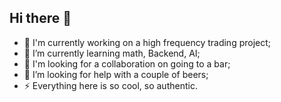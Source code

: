 ## Hi there 👋
- 🔭 I'm currently working on a high frequency trading project;
- 🌱 I’m currently learning math, Backend, AI;
- 👯 I'm looking for a collaboration on going to a bar;
- 🤔 I’m looking for help with a couple of beers;
- ⚡ Everything here is so cool, so authentic.
<!--
**IgorVolokho99/IgorVolokho99** is a ✨ _special_ ✨ repository because its `README.md` (this file) appears on your GitHub profile.

Here are some ideas to get you started:

- 🔭 I'm currently working on a high frequency trading project.
- 🌱 I’m currently learning math, AI, Big Data, DevOps.
- 👯 I'm looking for a collaboration on going to a bar.
- 🤔 I’m looking for help with a couple of beers.
- 💬 Ask me about ...
- 📫 How to reach me: ...
- 😄 Pronouns: ...
- ⚡ Fun fact: ...
-->
